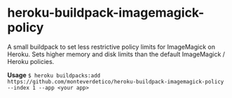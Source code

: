 # heroku-buildpack-imagemagick-policy

A small buildpack to set less restrictive policy limits for ImageMagick on Heroku.
Sets higher memory and disk limits than the default ImageMagick / Heroku policies.


**Usage**
`$ heroku buildpacks:add https://github.com/monteverdetico/heroku-buildpack-imagemagick-policy --index 1 --app <your app>
`
